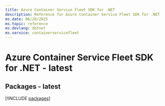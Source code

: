 ```yaml
---
title: Azure Container Service Fleet SDK for .NET
description: Reference for Azure Container Service Fleet SDK for .NET
ms.date: 06/20/2025
ms.topic: reference
ms.devlang: dotnet
ms.service: containerservicefleet
---
```

# Azure Container Service Fleet SDK for .NET - latest
## Packages - latest
[!INCLUDE [packages](container-service-fleet-index.md)]